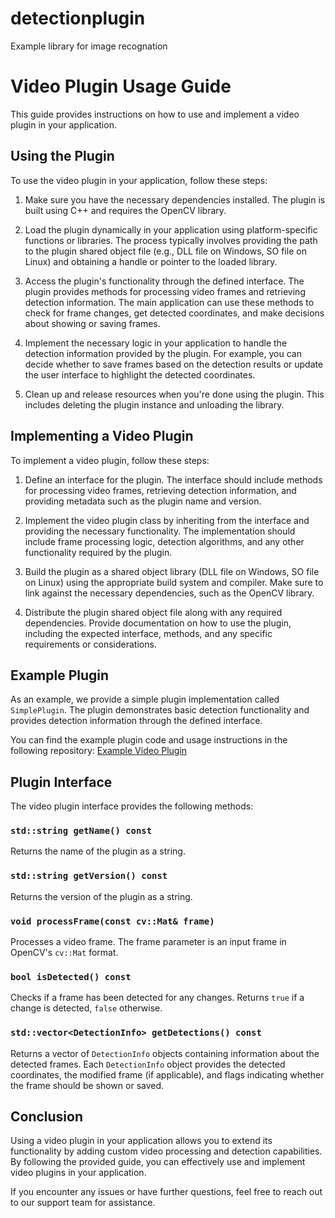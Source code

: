 # detectionplugin
Example library for image recognation

# Video Plugin Usage Guide

This guide provides instructions on how to use and implement a video plugin in your application.

## Using the Plugin

To use the video plugin in your application, follow these steps:

1. Make sure you have the necessary dependencies installed. The plugin is built using C++ and requires the OpenCV library.

2. Load the plugin dynamically in your application using platform-specific functions or libraries. The process typically involves providing the path to the plugin shared object file (e.g., DLL file on Windows, SO file on Linux) and obtaining a handle or pointer to the loaded library.

3. Access the plugin's functionality through the defined interface. The plugin provides methods for processing video frames and retrieving detection information. The main application can use these methods to check for frame changes, get detected coordinates, and make decisions about showing or saving frames.

4. Implement the necessary logic in your application to handle the detection information provided by the plugin. For example, you can decide whether to save frames based on the detection results or update the user interface to highlight the detected coordinates.

5. Clean up and release resources when you're done using the plugin. This includes deleting the plugin instance and unloading the library.

## Implementing a Video Plugin

To implement a video plugin, follow these steps:

1. Define an interface for the plugin. The interface should include methods for processing video frames, retrieving detection information, and providing metadata such as the plugin name and version.

2. Implement the video plugin class by inheriting from the interface and providing the necessary functionality. The implementation should include frame processing logic, detection algorithms, and any other functionality required by the plugin.

3. Build the plugin as a shared object library (DLL file on Windows, SO file on Linux) using the appropriate build system and compiler. Make sure to link against the necessary dependencies, such as the OpenCV library.

4. Distribute the plugin shared object file along with any required dependencies. Provide documentation on how to use the plugin, including the expected interface, methods, and any specific requirements or considerations.

## Example Plugin

As an example, we provide a simple plugin implementation called `SimplePlugin`. The plugin demonstrates basic detection functionality and provides detection information through the defined interface.

You can find the example plugin code and usage instructions in the following repository: [Example Video Plugin](https://github.com/example-plugin-repo)

## Plugin Interface

The video plugin interface provides the following methods:

### `std::string getName() const`

Returns the name of the plugin as a string.

### `std::string getVersion() const`

Returns the version of the plugin as a string.

### `void processFrame(const cv::Mat& frame)`

Processes a video frame. The frame parameter is an input frame in OpenCV's `cv::Mat` format.

### `bool isDetected() const`

Checks if a frame has been detected for any changes. Returns `true` if a change is detected, `false` otherwise.

### `std::vector<DetectionInfo> getDetections() const`

Returns a vector of `DetectionInfo` objects containing information about the detected frames. Each `DetectionInfo` object provides the detected coordinates, the modified frame (if applicable), and flags indicating whether the frame should be shown or saved.

## Conclusion

Using a video plugin in your application allows you to extend its functionality by adding custom video processing and detection capabilities. By following the provided guide, you can effectively use and implement video plugins in your application.

If you encounter any issues or have further questions, feel free to reach out to our support team for assistance.

